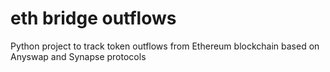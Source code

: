 # eth bridge outflows
 Python project to track token outflows from Ethereum blockchain based on Anyswap and Synapse protocols
